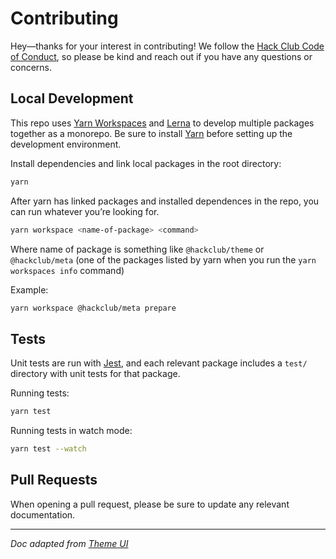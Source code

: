 # Contributing

Hey—thanks for your interest in contributing! We follow the [Hack Club Code of Conduct](https://hackclub.com/conduct/), so please be kind and reach out if you have any questions or concerns.

## Local Development

This repo uses [Yarn Workspaces][] and [Lerna][] to develop multiple packages together as a monorepo.
Be sure to install [Yarn][] before setting up the development environment.

Install dependencies and link local packages in the root directory:

```bash
yarn
```

After yarn has linked packages and installed dependences in the repo, you can run whatever you’re looking for.

```bash
yarn workspace <name-of-package> <command>
```

Where name of package is something like `@hackclub/theme` or `@hackclub/meta` (one of the packages
listed by yarn when you run the `yarn workspaces info` command)

Example:

```bash
yarn workspace @hackclub/meta prepare
```

## Tests

Unit tests are run with [Jest][], and each relevant package includes a `test/` directory with unit tests for that package.

Running tests:

```sh
yarn test
```

Running tests in watch mode:

```sh
yarn test --watch
```

## Pull Requests

When opening a pull request, please be sure to update any relevant documentation.

---

_Doc adapted from [Theme UI][]_

[yarn]: https://yarnpkg.com
[yarn workspaces]: https://yarnpkg.com/en/docs/workspaces
[lerna]: https://github.com/lerna/lerna
[jest]: https://jestjs.io/
[theme ui]: https://github.com/system-ui/theme-ui/blob/master/CONTRIBUTING.md
